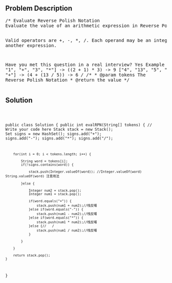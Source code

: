 <!--
<style>
  body { font-family: Arial, sans-serif; }
  .container { max-width: 200px; margin: 0 auto; padding: 10px; }
  .comment-block { background-color: #f9f9f9; padding: 10px; border-left: 5px solid #ccc; width: 200px; margin: 20px auto; overflow-wrap: break-word; white-space: pre-wrap; }
  .code-block { background-color: #f4f4f4; padding: 10px; border: 1px solid #ddd; width: 50%; margin: 20px auto; overflow-wrap: break-word; white-space: pre-wrap; }
</style>
-->

<div class='container'>
<h2>Problem Description</h2>
<div class='comment-block'>
<pre>
/* Evaluate Reverse Polish Notation
Evaluate the value of an arithmetic expression in Reverse Polish Notation.

Valid operators are +, -, *, /. Each operand may be an integer or another expression.

Have you met this question in a real interview? Yes
Example
["2", "1", "+", "3", "*"] -> ((2 + 1) * 3) -> 9
["4", "13", "5", "/", "+"] -> (4 + (13 / 5)) -> 6
*/
    /**
     * @param tokens The Reverse Polish Notation
     * @return the value
     */
</pre>
</div>

<h2>Solution</h2>
<div class='code-block'>
<pre><code class='language-java'>

public class Solution {
    public int evalRPN(String[] tokens) {
        // Write your code here
        Stack<Integer> stack = new Stack<Integer>();
        Set<String> signs = new HashSet<String>();
        signs.add("+");
        signs.add("-");
        signs.add("*");
        signs.add("/");
        
        for(int i = 0; i < tokens.length; i++) {
            
            String word = tokens[i];
            if(!signs.contains(word)) {
                
                stack.push(Integer.valueOf(word)); //Integer.valueOf(word)   String.valueOf(word) 注意用法
                
            }else {
                
                Integer num2 = stack.pop();
                Integer num1 = stack.pop();
                
                if(word.equals("+")) {
                    stack.push(num1 + num2);//栈反哺
                }else if(word.equals("-")) {
                    stack.push(num1 - num2);//栈反哺
                }else if(word.equals("*")) {
                    stack.push(num1 * num2);//栈反哺
                }else {//   /
                    stack.push(num1 / num2);//栈反哺
                }
                
            }
            
        }
        
        return stack.pop();
    }
}</code></pre>
</div>
</div>
